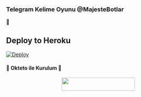 ### Telegram Kelime Oyunu @MajesteBotlar 
📝
## Deploy to Heroku

[![Deploy](https://www.herokucdn.com/deploy/button.svg)](https://heroku.com/deploy?template=https://github.com/murtixc/denemekelime)

<h4>🔺 Okteto ile Kurulum 🔻</h4> 

<p align="center"><a href="https://cloud.okteto.com/deploy?repository=https://github.com/murtixc/kelime"><img src="https://img.shields.io/badge/Deploy%20To%20Okteto-informational?style=for-the-badge&logo=Okteto" width="200" height="35.45"/></a></p>

